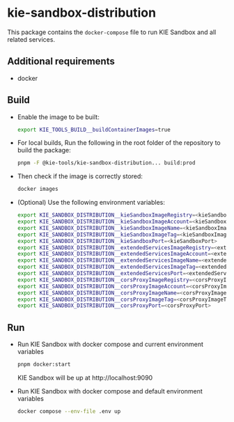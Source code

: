 <!--
   Licensed to the Apache Software Foundation (ASF) under one
   or more contributor license agreements.  See the NOTICE file
   distributed with this work for additional information
   regarding copyright ownership.  The ASF licenses this file
   to you under the Apache License, Version 2.0 (the
   "License"); you may not use this file except in compliance
   with the License.  You may obtain a copy of the License at
     http://www.apache.org/licenses/LICENSE-2.0
   Unless required by applicable law or agreed to in writing,
   software distributed under the License is distributed on an
   "AS IS" BASIS, WITHOUT WARRANTIES OR CONDITIONS OF ANY
   KIND, either express or implied.  See the License for the
   specific language governing permissions and limitations
   under the License.
-->

# kie-sandbox-distribution

This package contains the `docker-compose` file to run KIE Sandbox and all related services.

## Additional requirements

- docker

## Build

- Enable the image to be built:

  ```bash
  export KIE_TOOLS_BUILD__buildContainerImages=true
  ```

- For local builds, Run the following in the root folder of the repository to build the package:

  ```bash
  pnpm -F @kie-tools/kie-sandbox-distribution... build:prod
  ```

- Then check if the image is correctly stored:

  ```bash
  docker images
  ```

- (Optional) Use the following environment variables:

  ```bash
  export KIE_SANDBOX_DISTRIBUTION__kieSandboxImageRegistry=<kieSandboxImageRegistry>
  export KIE_SANDBOX_DISTRIBUTION__kieSandboxImageAccount=<kieSandboxImageAccount>
  export KIE_SANDBOX_DISTRIBUTION__kieSandboxImageName=<kieSandboxImageName>
  export KIE_SANDBOX_DISTRIBUTION__kieSandboxImageTag=<kieSandboxImageTag>
  export KIE_SANDBOX_DISTRIBUTION__kieSandboxPort=<kieSandboxPort>
  export KIE_SANDBOX_DISTRIBUTION__extendedServicesImageRegistry=<extendedServicesImageRegistry>
  export KIE_SANDBOX_DISTRIBUTION__extendedServicesImageAccount=<extendedServicesImageAccount>
  export KIE_SANDBOX_DISTRIBUTION__extendedServicesImageName=<extendedServicesImageName>
  export KIE_SANDBOX_DISTRIBUTION__extendedServicesImageTag=<extendedServicesImageTag>
  export KIE_SANDBOX_DISTRIBUTION__extendedServicesPort=<extendedServicesPort>
  export KIE_SANDBOX_DISTRIBUTION__corsProxyImageRegistry=<corsProxyImageRegistry>
  export KIE_SANDBOX_DISTRIBUTION__corsProxyImageAccount=<corsProxyImageAccount>
  export KIE_SANDBOX_DISTRIBUTION__corsProxyImageName=<corsProxyImageName>
  export KIE_SANDBOX_DISTRIBUTION__corsProxyImageTag=<corsProxyImageTag>
  export KIE_SANDBOX_DISTRIBUTION__corsProxyPort=<corsProxyPort>
  ```

## Run

- Run KIE Sandbox with docker compose and current environment variables

  ```bash
  pnpm docker:start
  ```

  KIE Sandbox will be up at http://localhost:9090

- Run KIE Sandbox with docker compose and default environment variables

  ```bash
  docker compose --env-file .env up
  ```
